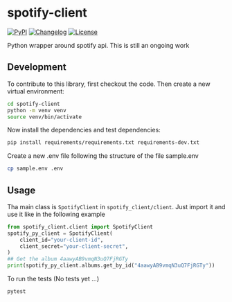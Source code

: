 # spotify-client

[![PyPI](https://img.shields.io/pypi/v/spotify-client.svg)](https://pypi.org/project/spotify-client/)
[![Changelog](https://img.shields.io/github/v/release/Ismailtlem/spotify-client?include_prereleases&label=changelog)](https://github.com/Ismailtlem/spotify-client/releases)
[![License](https://img.shields.io/badge/license-Apache%202.0-blue.svg)](https://github.com/Ismailtlem/spotify-client/blob/main/LICENSE)

Python wrapper around spotify api. This is still an ongoing work

## Development

To contribute to this library, first checkout the code. Then create a new virtual environment:

```bash
cd spotify-client
python -m venv venv
source venv/bin/activate
```

Now install the dependencies and test dependencies:

```bash
pip install requirements/requirements.txt requirements-dev.txt
```

Create a new .env file following the structure of the file sample.env

```bash
cp sample.env .env
```

## Usage

Tha main class is `SpotifyClient` in `spotify_client/client`. Just import it and use it like in the following example

```python
from spotify_client.client import SpotifyClient
spotify_py_client = SpotifyClient(
    client_id="your-client-id",
    client_secret="your-client-secret",
)
## Get the album 4aawyAB9vmqN3uQ7FjRGTy
print(spotify_py_client.albums.get_by_id("4aawyAB9vmqN3uQ7FjRGTy"))

```

To run the tests (No tests yet ...)

```bash
pytest
```
